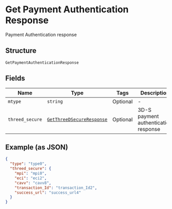 
# Get Payment Authentication Response

Payment Authentication response

## Structure

`GetPaymentAuthenticationResponse`

## Fields

| Name | Type | Tags | Description |
|  --- | --- | --- | --- |
| `mtype` | `string` | Optional | - |
| `threed_secure` | [`GetThreeDSecureResponse`](../../doc/models/get-three-d-secure-response.md) | Optional | 3D-S payment authentication response |

## Example (as JSON)

```json
{
  "type": "type0",
  "threed_secure": {
    "mpi": "mpi0",
    "eci": "eci2",
    "cavv": "cavv8",
    "transaction_Id": "transaction_Id2",
    "success_url": "success_url4"
  }
}
```


